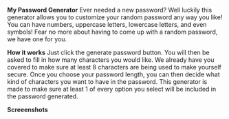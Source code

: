 **My Password Generator**
Ever needed a new password? Well luckily this generator
allows you to customize your random password any way you like!
You can have numbers, uppercase letters, lowercase letters, and even symbols!
Fear no more about having to come up with a random password, we have one for you.

**How it works**
Just click the generate password button. You will then be asked to fill in
how many characters you would like. We already have you covered to make sure at least 8 
characters are being used to make yourself secure. Once you choose your password
length, you can then decide what kind of characters you want to have in the password.
This generator is made to make sure at least 1 of every option you select will be included
in the password generated. 

**Screeenshots**
